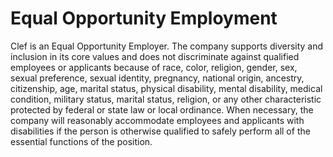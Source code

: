 # Equal Opportunity Employment

Clef is an Equal Opportunity Employer. The company supports diversity and inclusion in its core values and does not discriminate against qualified employees or applicants because of race, color, religion, gender, sex, sexual preference, sexual identity, pregnancy, national origin, ancestry, citizenship, age, marital status, physical disability, mental disability, medical condition, military status, marital status, religion, or any other characteristic protected by federal or state law or local ordinance. When necessary, the company will reasonably accommodate employees and applicants with disabilities if the person is otherwise qualified to safely perform all of the essential functions of the position.
